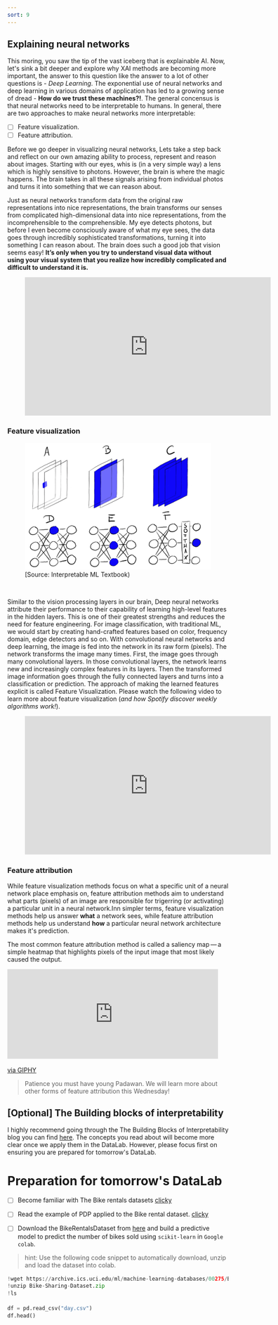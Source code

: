 ```yaml
---
sort: 9
---
```


## Explaining neural networks

This moring, you saw the tip of the vast iceberg that is explainable AI. Now,
let's sink a bit deeper and explore why XAI methods are becoming more important,
the answer to this question like the answer to a lot of other questions is  -
*Deep Learning*. The exponential use of neural networks and deep learning in
various domains of application has led to a growing sense of dread -
**How do we trust these machines?!**. The general concensus is that neural
networks need to be interpretable to humans. In general, there are two
approaches to make neural networks more interpretable:
- [ ] Feature visualization.
- [ ] Feature attribution.

Before we go deeper in visualizing neural networks, Lets take a step back and reflect on our own amazing ability to process, represent and reason about images.
Starting with our eyes, whis is (in a very simple way) a lens which is highly sensitive to photons. However, the brain is where the magic happens. The brain takes in all these signals arising from individual photos and turns it into something that we can reason about.

Just as neural networks transform data from the original raw representations into nice representations, the brain transforms our senses from complicated high-dimensional data into nice representations, from the incomprehensible to the comprehensible. My eye detects photons, but before I even become consciously aware of what my eye sees, the data goes through incredibly sophisticated transformations, turning it into something I can reason about. The brain does such a good job that vision seems easy! **It’s only when you try to understand visual data without using your visual system that you realize how incredibly complicated and difficult to understand it is.**

<!-- blank line -->
<figure class="video_container">
<iframe width="560" height="315" src="https://www.youtube-nocookie.com/embed/MgMNUne9j9c?controls=0" title="YouTube video player" frameborder="0" allow="accelerometer; autoplay; clipboard-write; encrypted-media; gyroscope; picture-in-picture" allowfullscreen></iframe>
</figure>
<!-- blank line -->


### Feature visualization

<figure>
    <img src=".\images\feature_vis.PNG" />
    <figcaption>[Source: Interpretable ML Textbook)</figcaption>
</figure>
<br>

Similar to the vision processing layers in our brain, Deep neural networks
attribute their performance to their capability of
learning high-level features in the hidden layers. This is one of their
greatest strengths and reduces the need for feature engineering. For image
classification, with traditional ML, we would start by creating hand-crafted
features based on color, frequency domain, edge detectors and so on.
With convolutional neural networks and deep learning, the image is fed into the
network in its raw form (pixels). The network transforms the image many times.
First, the image goes through many convolutional layers. In those convolutional
layers, the network learns new and increasingly complex features in its layers.
Then the transformed image information goes through the fully connected layers
and turns into a classification or prediction. The approach of making the
learned features explicit is called Feature Visualization. Please watch the
following video to learn more about feature visualization
(*and how Spotify discover weekly algorithms work!*).

<!-- blank line -->
<figure class="video_container">
<iframe width="560" height="315" src="https://www.youtube.com/embed/McgxRxi2Jqo" title="YouTube video player" frameborder="0" allow="accelerometer; autoplay; clipboard-write; encrypted-media; gyroscope; picture-in-picture" allowfullscreen></iframe>
</figure>
<!-- blank line -->


### Feature attribution

While feature visualization methods focus on what a specific unit of a neural network place emphasis on, feature attribution methods aim to understand what parts (pixels) of an image are responsible for trigerring (or activating) a particular unit in a neural network.Inn simpler terms, feature visualization methods help us answer **what** a network sees, while feature attribution methods help us understand **how** a particular neural network architecture makes it's prediction.

The most common feature attribution method is called a saliency map — a simple heatmap that highlights pixels of the input image that most likely caused the output.

<iframe src="https://giphy.com/embed/26DN48mfu3uWJ3J7y" width="480" height="204" frameBorder="0" class="giphy-embed" allowFullScreen></iframe>
<p><a href="https://giphy.com/gifs/26DN48mfu3uWJ3J7y">via GIPHY</a></p>

> Patience you must have young Padawan. We will learn more about other forms of feature attribution this Wednesday!

## [Optional] The Building blocks of interpretability
I highly recommend going through the The Building Blocks of Interpretability blog you can find [here](https://distill.pub/2018/building-blocks/). The concepts you read about will become more clear once we apply them in the DataLab. However, please focus first on ensuring you are prepared for tomorrow's DataLab.

# Preparation for tomorrow's DataLab

- [ ] Become familiar with The Bike rentals datasets [clicky](https://christophm.github.io/interpretable-ml-book/bike-data.html)

- [ ] Read the example of PDP applied to the Bike rental dataset. [clicky](https://christophm.github.io/interpretable-ml-book/pdp.html#examples)

- [ ] Download the BikeRentalsDataset from [here]() and build a predictive model to predict the number of bikes sold using ```scikit-learn``` in ```Google colab```.

> hint: Use the following code snippet to automatically download, unzip and load the dataset into colab.

```python
!wget https://archive.ics.uci.edu/ml/machine-learning-databases/00275/Bike-Sharing-Dataset.zip
!unzip Bike-Sharing-Dataset.zip
!ls

df = pd.read_csv("day.csv")
df.head()
```
